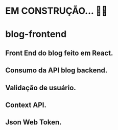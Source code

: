 # EM CONSTRUÇÃO... 🚧🚧

# blog-frontend
## Front End do blog feito em React.
## Consumo da API blog backend.
## Validação de usuário.
## Context API.
## Json Web Token.

